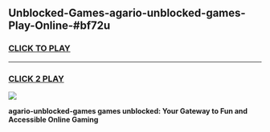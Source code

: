 
## Unblocked-Games-agario-unblocked-games-Play-Online-#bf72u
<h3>
<a href="https://premium.freeplayer.one?title=agario-unblocked-games&ref=27F">CLICK TO PLAY</a></h3>
<hr>

<h3>
<a href="https://premium.freeplayer.one?title=agario-unblocked-games&ref=27F">CLICK 2 PLAY</a>
  
</h3>

<a href="https://premium.freeplayer.one?title=agario-unblocked-games&ref=27F"><img src="https://clearcache.store/games.png"></a>


**agario-unblocked-games games unblocked: Your Gateway to Fun and Accessible Online Gaming**

